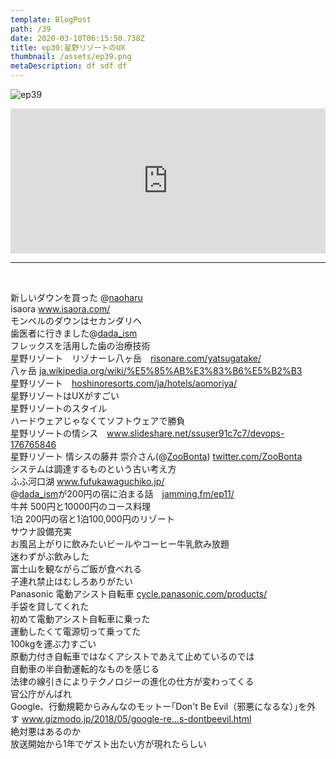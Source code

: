 ```yaml
---  
template: BlogPost  
path: /39
date: 2020-03-10T06:15:50.738Z  
title: ep39:星野リゾートのUX
thumbnail: /assets/ep39.png
metaDescription: df sdf df  
---  
```

![ep39](/assets/ep39.png)  

<iframe src="https://open.spotify.com/embed/episode/2tku93fncsMxu1enoTe32r" width="100%" height="232" frameBorder="0" allowfullscreen="" allow="autoplay; clipboard-write; encrypted-media; fullscreen; picture-in-picture"></iframe>

***
  
</br>

<p>新しいダウンを買った @<a href="https://soundcloud.com/naoharu">naoharu</a><br>isaora&nbsp;<a rel="noreferrer noopener" href="https://gate.sc/?url=https%3A%2F%2Fwww.isaora.com%2F&amp;token=f54580-1-1583835363283" target="_blank">www.isaora.com/</a><br>モンベルのダウンはセカンダリへ<br>歯医者に行きました@<a href="https://soundcloud.com/dada_ism">dada_ism</a><br>フレックスを活用した歯の治療技術<br>
星野リゾート　リゾナーレ八ヶ岳　<a href="https://gate.sc/?url=https%3A%2F%2Frisonare.com%2Fyatsugatake%2F&amp;token=4929a2-1-1583835363283" rel="noreferrer noopener" target="_blank">risonare.com/yatsugatake/</a><br>八ヶ岳&nbsp;<a href="https://gate.sc/?url=https%3A%2F%2Fja.wikipedia.org%2Fwiki%2F%25E5%2585%25AB%25E3%2583%25B6%25E5%25B2%25B3&amp;token=fd9ad4-1-1583835363283" rel="noreferrer noopener" target="_blank">ja.wikipedia.org/wiki/%E5%85%AB%E3%83%B6%E5%B2%B3</a><br>星野リゾート　<a href="https://gate.sc/?url=https%3A%2F%2Fhoshinoresorts.com%2Fja%2Fhotels%2Faomoriya%2F&amp;token=d0d22b-1-1583835363283" rel="noreferrer noopener" target="_blank">hoshinoresorts.com/ja/hotels/aomoriya/</a><br>星野リゾートはUXがすごい<br>星野リゾートのスタイル<br>ハードウェアじゃなくてソフトウェアで勝負<br>星野リゾートの情シス　<a href="https://gate.sc/?url=https%3A%2F%2Fwww.slideshare.net%2Fssuser91c7c7%2Fdevops-176765846&amp;token=372a14-1-1583835363283" rel="noreferrer noopener" target="_blank">www.slideshare.net/ssuser91c7c7/devops-176765846</a><br>星野リゾート 情シスの藤井 崇介さん(@<a href="https://soundcloud.com/ZooBonta">ZooBonta</a>)&nbsp;<a href="https://gate.sc/?url=https%3A%2F%2Ftwitter.com%2FZooBonta&amp;token=b9cffa-1-1583835363283" rel="noreferrer noopener" target="_blank">twitter.com/ZooBonta</a><br>システムは調達するものという古い考え方　<br>ふふ河口湖&nbsp;<a href="https://gate.sc/?url=https%3A%2F%2Fwww.fufukawaguchiko.jp%2F&amp;token=5ea6c8-1-1583835363283" rel="noreferrer noopener" target="_blank">www.fufukawaguchiko.jp/</a><br>@<a href="https://soundcloud.com/dada_ism">dada_ism</a>が200円の宿に泊まる話　<a href="https://gate.sc/?url=https%3A%2F%2Fjamming.fm%2Fep11%2F&amp;token=fb2a7a-1-1583835363283" rel="noreferrer noopener" target="_blank">jamming.fm/ep11/</a><br>牛丼 500円と10000円のコース料理<br>1泊 200円の宿と1泊100,000円のリゾート<br>サウナ設備充実<br>お風呂上がりに飲みたいビールやコーヒー牛乳飲み放題<br>迷わずがぶ飲みした<br>富士山を観ながらご飯が食べれる<br>子連れ禁止はむしろありがたい<br>Panasonic 電動アシスト自転車&nbsp;<a href="https://gate.sc/?url=https%3A%2F%2Fcycle.panasonic.com%2Fproducts%2F&amp;token=533c1-1-1583835363283" rel="noreferrer noopener" target="_blank">cycle.panasonic.com/products/</a><br>手袋を貸してくれた<br>初めて電動アシスト自転車に乗った<br>運動したくて電源切って乗ってた<br>100kgを運ぶ力すごい<br>原動力付き自転車ではなくアシストであえて止めているのでは<br>自動車の半自動運転的なものを感じる<br>法律の線引きによりテクノロジーの進化の仕方が変わってくる<br>官公庁がんばれ<br>Google、行動規範からみんなのモットー｢Don't Be Evil（邪悪になるな）｣を外す&nbsp;<a href="https://gate.sc/?url=https%3A%2F%2Fwww.gizmodo.jp%2F2018%2F05%2Fgoogle-removes-dontbeevil.html&amp;token=2ce7b8-1-1583835363283" rel="noreferrer noopener" target="_blank">www.gizmodo.jp/2018/05/google-re…s-dontbeevil.html</a><br>絶対悪はあるのか<br>放送開始から1年でゲスト出たい方が現れたらしい</p>
